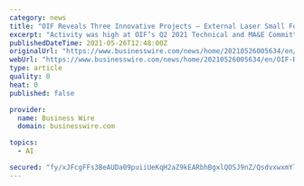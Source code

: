 ```yaml
---
category: news
title: "OIF Reveals Three Innovative Projects – External Laser Small Form Factor Pluggable Module for Co-Packaged Optics, Artificial Intelligence for Enhanced Network Operations and ..."
excerpt: "Activity was high at OIF’s Q2 2021 Technical and MA&E Committees Meeting, held virtually May 10-14. Members initiated three new innovative project"
publishedDateTime: 2021-05-26T12:48:00Z
originalUrl: "https://www.businesswire.com/news/home/20210526005634/en/OIF-Reveals-Three-Innovative-Projects-–-External-Laser-Small-Form-Factor-Pluggable-Module-for-Co-Packaged-Optics-Artificial-Intelligence-for-Enhanced-Network-Operations-and-CEI-112G-Linear-–-at-Q2-2021-Virtual-Meeting"
webUrl: "https://www.businesswire.com/news/home/20210526005634/en/OIF-Reveals-Three-Innovative-Projects-–-External-Laser-Small-Form-Factor-Pluggable-Module-for-Co-Packaged-Optics-Artificial-Intelligence-for-Enhanced-Network-Operations-and-CEI-112G-Linear-–-at-Q2-2021-Virtual-Meeting"
type: article
quality: 0
heat: 0
published: false

provider:
  name: Business Wire
  domain: businesswire.com

topics:
  - AI

secured: "fy/xJFcgFFs3BeAUDa09puiiUeKqH2aZ9kEARbhBgxlQOSJ9nZ/QsdvxwxmYla0VoT0BcWByWZtwNg9GCMnBP5SQqISzFLjviF6a08oC7z/jlHwtQBOuaKkw03pfcfxu1o8tq+8E3G/hbl7vXyBY2ta9Dbr2m034Wn84SCJ2fBXjK6doyn/N9zshXGukKO8i5R0p+L55LPHLdX0PHBTw+AVSy3rHLN2oujSV4KN6FpFiinTOW/qkoN22Sq7aX26OgAg5ob2TtTJzcVhmyQ3ZythUHUSRzeOd6EYkClarzqYw9+Yld4nSr8Vv59hgvdEZPNN4FVfE4scu/0e5XyZ3CNTR6jTpkrO88/5oc28BBok=;T3cqI0ueckVqulU/AxlsOg=="
---
```


